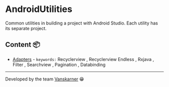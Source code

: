 # AndroidUtilities
Common utilities in building a project with Android Studio. Each utility has its separate project.

## Content :package:
* [Adapters](https://github.com/vanskarner/AndroidUtilities/blob/master/info/Adapters/Adapters.md) - `keywords:` Recyclerview , Recyclerview Endless , Rxjava , Filter , Searchview , Pagination , Databinding

---
Developed by the team [Vanskarner](https://github.com/vanskarner)  :grin:
